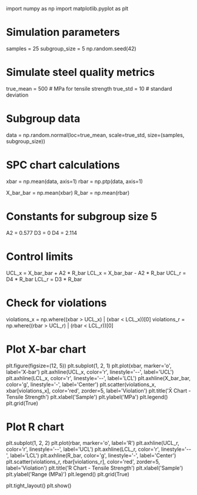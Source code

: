 import numpy as np
import matplotlib.pyplot as plt

# Simulation parameters
samples = 25
subgroup_size = 5
np.random.seed(42)

# Simulate steel quality metrics
true_mean = 500  # MPa for tensile strength
true_std = 10     # standard deviation

# Subgroup data
data = np.random.normal(loc=true_mean, scale=true_std, size=(samples, subgroup_size))

# SPC chart calculations
xbar = np.mean(data, axis=1)
rbar = np.ptp(data, axis=1)

X_bar_bar = np.mean(xbar)
R_bar = np.mean(rbar)

# Constants for subgroup size 5
A2 = 0.577
D3 = 0
D4 = 2.114

# Control limits
UCL_x = X_bar_bar + A2 * R_bar
LCL_x = X_bar_bar - A2 * R_bar
UCL_r = D4 * R_bar
LCL_r = D3 * R_bar

# Check for violations
violations_x = np.where((xbar > UCL_x) | (xbar < LCL_x))[0]
violations_r = np.where((rbar > UCL_r) | (rbar < LCL_r))[0]

# Plot X-bar chart
plt.figure(figsize=(12, 5))
plt.subplot(1, 2, 1)
plt.plot(xbar, marker='o', label='X-bar')
plt.axhline(UCL_x, color='r', linestyle='--', label='UCL')
plt.axhline(LCL_x, color='r', linestyle='--', label='LCL')
plt.axhline(X_bar_bar, color='g', linestyle='-', label='Center')
plt.scatter(violations_x, xbar[violations_x], color='red', zorder=5, label='Violation')
plt.title('X̄ Chart - Tensile Strength')
plt.xlabel('Sample')
plt.ylabel('MPa')
plt.legend()
plt.grid(True)

# Plot R chart
plt.subplot(1, 2, 2)
plt.plot(rbar, marker='o', label='R')
plt.axhline(UCL_r, color='r', linestyle='--', label='UCL')
plt.axhline(LCL_r, color='r', linestyle='--', label='LCL')
plt.axhline(R_bar, color='g', linestyle='-', label='Center')
plt.scatter(violations_r, rbar[violations_r], color='red', zorder=5, label='Violation')
plt.title('R Chart - Tensile Strength')
plt.xlabel('Sample')
plt.ylabel('Range (MPa)')
plt.legend()
plt.grid(True)

plt.tight_layout()
plt.show()
